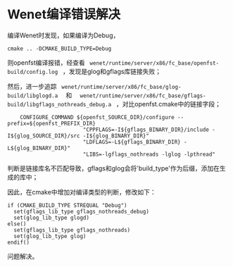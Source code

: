 # Wenet编译错误解决

编译Wenet时发现，如果编译为Debug，

```
cmake .. -DCMAKE_BUILD_TYPE=Debug
```

则openfst编译报错，经查看` ` ` wenet/runtime/server/x86/fc_base/openfst-build/config.log ` ` `，发现是glog和gflags库链接失败；

然后，进一步追踪` ` ` wenet/runtime/server/x86/fc_base/glog-build/libglogd.a ` `  `和`  ` ` wenet/runtime/server/x86/fc_base/gflags-build/libgflags_nothreads_debug.a ` ` `，对比openfst.cmake中的链接字段；

```
    CONFIGURE_COMMAND ${openfst_SOURCE_DIR}/configure --prefix=${openfst_PREFIX_DIR}
                        "CPPFLAGS=-I${gflags_BINARY_DIR}/include -I${glog_SOURCE_DIR}/src -I${glog_BINARY_DIR}"
                        "LDFLAGS=-L${gflags_BINARY_DIR} -L${glog_BINARY_DIR}"
                        "LIBS=-lgflags_nothreads -lglog -lpthread"
```

判断是链接库名不匹配导致，gflags和glog会将'build_type'作为后缀，添加在生成的库中；

因此，在cmake中增加对编译类型的判断，修改如下：

```
if (CMAKE_BUILD_TYPE STREQUAL "Debug")
  set(gflags_lib_type gflags_nothreads_debug)
  set(glog_lib_type glogd)
else()
  set(gflags_lib_type gflags_nothreads)
  set(glog_lib_type glog)
endif()
```

问题解决。
